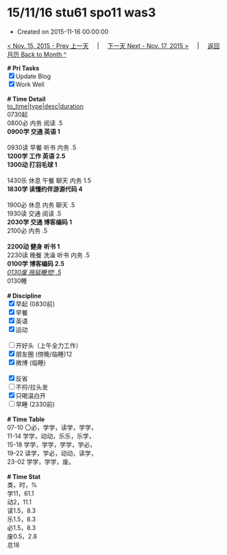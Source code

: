 # 15/11/16 stu61 spo11 was3

- Created on 2015-11-16 00:00:00

[< Nov. 15, 2015 - Prev 上一天](/lifelogs/2015/11/d15.md) &nbsp; &nbsp; | &nbsp; &nbsp; [下一天 Next - Nov. 17, 2015 >](/lifelogs/2015/11/d17.md) &nbsp; &nbsp; |  &nbsp; &nbsp; [返回月历 Back to Month ^](/lifelogs/2015/11/index.md)
<br/><div><b># Pri Tasks</b></div><div><input checked="true" type="checkbox"/>Update Blog</div><div><input checked="true" type="checkbox"/>Work Well</div><div><br/></div><div><b># Time Detail</b></div><div><u>to_time|type|desc|duration</u></div><div>0730起</div><div>0800必 内务 阅读 .5</div><div><b>0900学 交通 英语 1</b></div><div><br/></div><div>0930读 早餐 听书 内务 .5</div><div><b>1200学 工作 英语 2.5</b></div><div><b>1300动 打羽毛球 1</b></div><div><br/></div><div>1430乐 休息 午餐 聊天 内务 1.5</div><div><b>1830学 读懂约伴游源代码 4</b></div><div><br/></div><div>1900必 休息 内务 聊天 .5</div><div>1930读 交通 阅读 .5</div><div><b>2030学 交通 博客编码 1</b></div><div>2100必 内务 .5</div><div><br/></div><div><b>2200动 健身 听书 1</b></div><div>2230读 晚餐 洗澡 听书 内务 .5</div><div><b>0100学 博客编码 2.5</b></div><div><u><i>0130废 拖延睡觉! .5</i></u></div><div>0130睡</div><div><br/></div><div><b># Discipline</b></div><div><input checked="true" type="checkbox"/>早起 (0830前)</div><div><input checked="true" type="checkbox"/>早餐</div><div><input checked="true" type="checkbox"/>英语</div><div><input checked="true" type="checkbox"/>运动</div><div><br/></div><div><input type="checkbox"/>开好头（上午全力工作）</div><div><input checked="true" type="checkbox"/>朋友圈 (傍晚/临睡)12</div><div><input checked="true" type="checkbox"/>微博 (临睡)</div><div><br/></div><div><input checked="true" type="checkbox"/>反省</div><div><input type="checkbox"/>不捋/拉头发</div><div><input checked="true" type="checkbox"/>只喝温白开</div><div><input type="checkbox"/>早睡 (2330前)</div><div><br/></div><div><b># Time Table</b></div><div>07-10 〇必，学学，读学，学学，</div><div>11-14 学学，动动，乐乐，乐学，</div><div>15-18 学学，学学，学学，学必，</div><div>19-22 读学，学必，动动，读学，</div><div>23-02 学学，学学，废。</div><div><br/></div><div><b># Time Stat</b></div><div>类，时，%</div><div>学11，61.1</div><div>动2，11.1</div><div>读1.5，8.3</div><div>乐1.5，8.3</div><div>必1.5，8.3</div><div>废0.5，2.8</div><div>总18</div>

